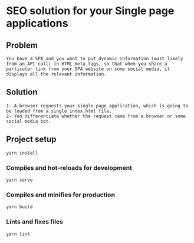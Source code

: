 # SEO solution for your Single page applications

## Problem
```
You have a SPA and you want to put dynamic information (most likely from an API call) in HTML meta tags, so that when you share a particular link from your SPA website on some social media, it displays all the relevant information.
```
## Solution
```
1- A browser requests your single page application, which is going to be loaded from a single index.html file.
2- You differentiate whether the request came from a browser or some social media bot.
```
## Project setup
```
yarn install
```

### Compiles and hot-reloads for development
```
yarn serve
```

### Compiles and minifies for production
```
yarn build
```

### Lints and fixes files
```
yarn lint
```

<!-- ### Customize configuration
See [Configuration Reference](https://cli.vuejs.org/config/). -->
